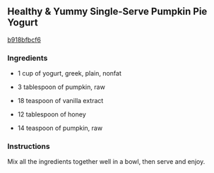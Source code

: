 ## Healthy & Yummy Single-Serve Pumpkin Pie Yogurt

[b918bfbcf6](http://www.food.com/recipe/healthy-yummy-single-serve-pumpkin-pie-yogurt-425364)

### Ingredients

 - 1 cup of yogurt, greek, plain, nonfat

 - 3 tablespoon of pumpkin, raw

 - 18 teaspoon of vanilla extract

 - 12 tablespoon of honey

 - 14 teaspoon of pumpkin, raw

### Instructions

Mix all the ingredients together well in a bowl, then serve and enjoy.